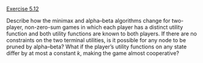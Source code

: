 [Exercise 5.12](5-12/)

Describe how the minimax and alpha–beta algorithms change for
two-player, non-zero-sum games in which each player has a distinct
utility function and both utility functions are known to both players.
If there are no constraints on the two terminal utilities, is it
possible for any node to be pruned by alpha–beta? What if the player’s
utility functions on any state differ by at most a constant $k$, making
the game almost cooperative?
